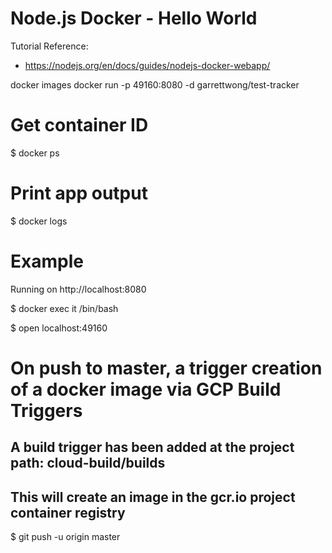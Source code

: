 # Node.js Docker - Hello World

Tutorial Reference:
- https://nodejs.org/en/docs/guides/nodejs-docker-webapp/

docker images
docker run -p 49160:8080 -d garrettwong/test-tracker

# Get container ID
$ docker ps

# Print app output
$ docker logs <container id>

# Example
Running on http://localhost:8080

$ docker exec it <container id> /bin/bash

$ open localhost:49160



# On push to master, a trigger creation of a docker image via GCP Build Triggers
## A build trigger has been added at the project path: cloud-build/builds
## This will create an image in the gcr.io project container registry
$ git push -u origin master

